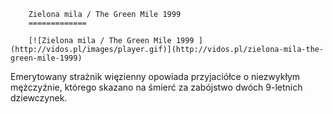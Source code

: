 
        Zielona mila / The Green Mile 1999 
        =============
        
        [![Zielona mila / The Green Mile 1999 ](http://vidos.pl/images/player.gif)](http://vidos.pl/zielona-mila-the-green-mile-1999)
        
        
 Emerytowany strażnik więzienny opowiada przyjaciółce o niezwykłym mężczyźnie, którego skazano na śmierć za zabójstwo dwóch 9-letnich dziewczynek.
    
